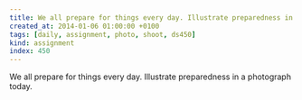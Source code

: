 ```yaml
---
title: We all prepare for things every day. Illustrate preparedness in a photograph today.
created_at: 2014-01-06 01:00:00 +0100
tags: [daily, assignment, photo, shoot, ds450]
kind: assignment
index: 450
---
```


We all prepare for things every day. Illustrate preparedness in a photograph today.
